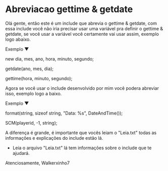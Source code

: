 # Abreviacao gettime & getdate

Olá gente, então este é um include que abrevia o gettime & getdate, com essa include você não iria
precisar usar uma variável pra definir o gettime & getdate, se você usar a variável você certamente
vai usar assim, exemplo logo abaixo.

Exemplo ▼

new dia, mes, ano, hora, minuto, segundo;

getdate(ano, mes, dia);

gettime(hora, minuto, segundo);

Agora se você usar o include desenvolvido por mim você podera abreviar isso, exemplo logo a
baixo.

Exemplo ▼

format(string, sizeof string, "Data: %s", DateAndTime());

SCM(playerid, -1, string);

A diferença é grande, é importante que vocês leiam o "Leia.txt" todas as informações e
explicações do include estão lá.

* Leia o arquivo "Leia.txt" lá tem informações sobre o include que te ajudará.

Atenciosamente, Walkerxinho7

